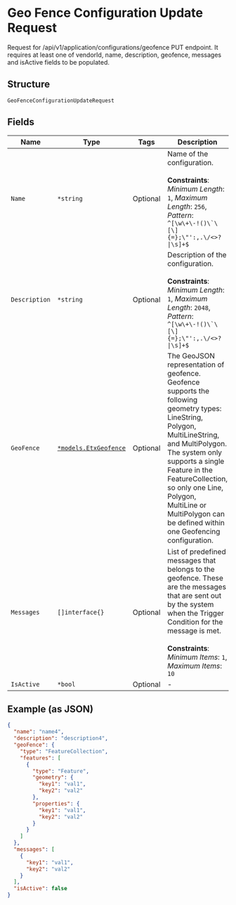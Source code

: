 
# Geo Fence Configuration Update Request

Request for /api/v1/application/configurations/geofence PUT endpoint. It requires at least one of vendorId, name, description, geofence, messages and isActive fields to be populated.

## Structure

`GeoFenceConfigurationUpdateRequest`

## Fields

| Name | Type | Tags | Description |
|  --- | --- | --- | --- |
| `Name` | `*string` | Optional | Name of the configuration.<br><br>**Constraints**: *Minimum Length*: `1`, *Maximum Length*: `256`, *Pattern*: ``^[\w\+\-!()\`\[\]{=};\"':,.\/<>?\|\s]+$`` |
| `Description` | `*string` | Optional | Description of the configuration.<br><br>**Constraints**: *Minimum Length*: `1`, *Maximum Length*: `2048`, *Pattern*: ``^[\w\+\-!()\`\[\]{=};\"':,.\/<>?\|\s]+$`` |
| `GeoFence` | [`*models.EtxGeofence`](../../doc/models/etx-geofence.md) | Optional | The GeoJSON representation of geofence. Geofence supports the following geometry types: LineString, Polygon, MultiLineString, and MultiPolygon. The system only supports a single Feature in the FeatureCollection, so only one Line, Polygon, MultiLine or MultiPolygon can be defined within one Geofencing configuration. |
| `Messages` | `[]interface{}` | Optional | List of predefined messages that belongs to the geofence. These are the messages that are sent out by the system when the Trigger Condition for the message is met.<br><br>**Constraints**: *Minimum Items*: `1`, *Maximum Items*: `10` |
| `IsActive` | `*bool` | Optional | - |

## Example (as JSON)

```json
{
  "name": "name4",
  "description": "description4",
  "geoFence": {
    "type": "FeatureCollection",
    "features": [
      {
        "type": "Feature",
        "geometry": {
          "key1": "val1",
          "key2": "val2"
        },
        "properties": {
          "key1": "val1",
          "key2": "val2"
        }
      }
    ]
  },
  "messages": [
    {
      "key1": "val1",
      "key2": "val2"
    }
  ],
  "isActive": false
}
```

